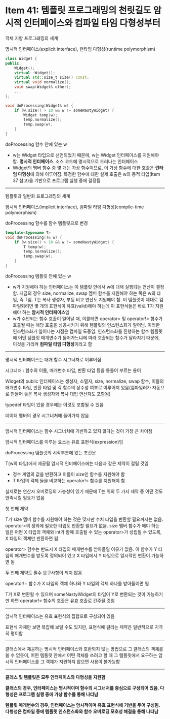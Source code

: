 # Item 41: 템플릿 프로그래밍의 천릿길도 암시적 인터페이스와 컴파일 타임 다형성부터

객체 지향 프로그래밍의 세계

명시적 인터페이스(explicit interface), 런타임 다형성(runtime polymorphism)

```c++
class Widget {
public:
    Widget();
    virtual ~Widget();
    virtual std::size_t size() const;
    virtual void normalize();
    void swap(Widget& other);
    ...
};
```

```c++
void doProcessing(Widget& w) {
    if (w.size() > 10 && w != someNastyWidget) {
        Widget temp(w);
        temp.normalize();
        temp.swap(w);
    }
}
```

doProcessing 함수 안에 있는 w

- w는 Widget 타입으로 선언되었기 때문에, w는 Widget 인터페이스를 지원해야 함. **명시적 인터페이스**. 소스 코드에 명시적으로 드러나는 인터페이스
- Widget의 멤버 함수 중 몇 개는 가상 함수이므로, 이 가상 함수에 대한 호출은 **런타임 다형성**에 의해 이루어짐. 특정한 함수에 대한 실제 호출은 w의 동적 타입(Item 37 참고)을 기반으로 프로그램 실행 중에 결정됨

---

템플릿과 일반화 프로그래밍의 세계

암시적 인터페이스(implicit interface), 컴파일 타임 다형성(compile-time polymorphism)

doProcessing 함수를 함수 템플릿으로 변경

```c++
template<typename T>
void doProcessing(T& w) {
    if (w.size() > 10 && w != someNastyWidget) {
        T temp(w);
        temp.normalize();
        temp.swap(w);
    }
}
```

doProcessing 템플릿 안에 있는 w

- w가 지원해야 하는 인터페이스는 이 템플릿 안에서 w에 대해 실행되는 연산이 결정함. 지금의 경우 size, normalize, swap 멤버 함수를 지원해야 하는 쪽은 w의 타입, 즉 T임. T는 복사 생성자, 부등 비교 연산도 지원해야 함. 이 템플릿이 제대로 컴파일되려면 몇 개의 표현식이 유효(valid)해야 하는데 이 표현식들은 바로 T가 지원해야 하는 **암시적 인터페이스**임
- w가 수반되는 함수 호출이 일어날 때, 이를테면 operator> 및 operator!= 함수가 호출될 때는 해당 호출을 성공시키기 위해 템플릿의 인스턴스화가 일어남. 이러한 인스턴스화가 일어나는 시점은 컴파일 도중임. 인스턴스화를 진행하는 함수 템플릿에 어떤 템플릿 매개변수가 들어가느냐에 따라 호출되는 함수가 달라지기 때문에, 이것을 가리켜 **컴파일 타임 다형성**이라고 함

---

명시적 인터페이스는 대개 함수 시그너처로 이루어짐

시그너처 : 함수의 이름, 매개변수 타입, 반환 타입 등을 통틀어 부르는 용어

Widget의 public 인터페이스는 생성자, 소멸자, size, normalize, swap 함수, 이들의 매개변수 타입, 반환 타입 및 각 함수의 상수성 여부로 이루어져 있음(컴파일러가 자동으로 만들어 놓은 복사 생성자와 복사 대입 연산자도 포함됨)

typedef 타입이 있을 경우에는 이것도 포함될 수 있음

데이터 멤버의 경우 시그너처에 들어가지 않음

---

암시적 인터페이스는 함수 시그너처에 기반하고 있지 않다는 것이 가장 큰 차이점

암시적 인터페이스를 이루는 요소는 유효 표현식(expression)임

doProcessing 템플릿의 시작부분에 있는 조건문

T(w의 타입)에서 제공될 암시적 인터페이스에는 다음과 같은 제약이 걸릴 것임

- 정수 계열의 값을 반환하고 이름이 size인 함수를 지원해야 함
- T 타입의 객체 둘을 비교하는 operator!= 함수를 지원해야 함

실제로는 연산자 오버로딩의 가능성이 있기 때문에 T는 위의 두 가지 제약 중 어떤 것도 만족시킬 필요가 없음

첫 번째 제약

T가 size 멤버 함수를 지원해야 하는 것은 맞지만 수치 타입을 반환할 필요까지는 없음. operator>의 정의에 필요한 타입도 반환할 필요가 없음. size 멤버 함수가 해야 하는 일은 어떤 X 타입의 객체와 int가 함께 호출될 수 있는 operator>가 성립될 수 있도록, X 타입의 객체만 반환하면 됨

operator> 함수는 반드시 X 타입의 매개변수를 받아들일 이유가 없음. 이 함수가 Y 타입의 매개변수를 받도록 정의되어 있고 X 타입에서 Y 타입으로 암시적인 변환이 가능하면 됨

두 번째 제약도 필수 요구사항이 되지 않음

operator!= 함수가 X 타입의 객체 하나와 Y 타입의 객체 하나를 받아들이면 됨

T가 X로 변환될 수 있으며 someNastyWidget의 타입이 Y로 변환되는 것이 가능하기만 하면 operator!= 함수의 호출은 유효 호출로 간주될 것임

---

암시적 인터페이스는 유효 표현식의 집합으로 구성되어 있음

표현식 자체만 보면 복잡해 보일 수도 있지만, 표현식에 걸리는 제약은 일반적으로 지극히 평이함

---

클래스에서 제공하는 명시적 인터페이스와 호환되지 않는 방법으로 그 클래스의 객체를 쓸 수 없듯이, 어떤 템플릿 안에서 어떤 객체를 쓰려고 할 때 그 템플릿에서 요구하는 암시적 인터페이스를 그 객체가 지원하지 않으면 사용이 불가능함

---

**클래스 및 템플릿은 모두 인터페이스와 다형성을 지원함**

**클래스의 경우, 인터페이스는 명시적이며 함수의 시그너처를 중심으로 구성되어 있음. 다형성은 프로그램 실행 중에 가상 함수를 통해 나타남**

**템플릿 매개변수의 경우, 인터페이스는 암시적이며 유효 표현식에 기반을 두어 구성됨. 다형성은 컴파일 중에 템플릿 인스턴스화와 함수 오버로딩 모호성 해결을 통해 나타남**


